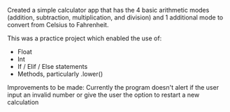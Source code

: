 Created a simple calculator app that has the 4 basic arithmetic modes (addition, subtraction, multiplication, and 
division) and 1 additional mode to convert from Celsius to Fahrenheit. 

This was a practice project which enabled the use of:
* Float
* Int
* If / Elif / Else statements
* Methods, particularly .lower()

Improvements to be made: 
Currently the program doesn't alert if the user input an invalid number or give the user the option to restart a new calculation
